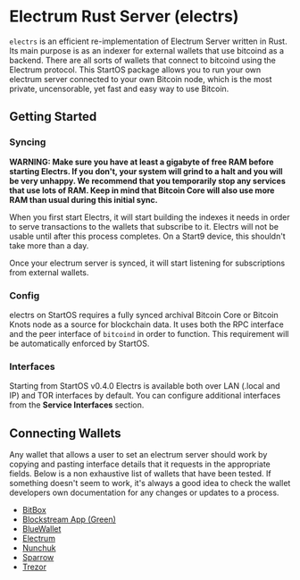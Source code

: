 # Electrum Rust Server (electrs)

`electrs` is an efficient re-implementation of Electrum Server written in Rust. Its main purpose is as an indexer for external wallets that use bitcoind as a backend. There are all sorts of wallets that connect to bitcoind using the Electrum protocol. This StartOS package allows you to run your own electrum server connected to your own Bitcoin node, which is the most private, uncensorable, yet fast and easy way to use Bitcoin.

## Getting Started
### Syncing

**WARNING: Make sure you have at least a gigabyte of free RAM before starting Electrs. If you don't, your system will grind to a halt and you will be very unhappy. We recommend that you temporarily stop any services that use lots of RAM. Keep in mind that Bitcoin Core will also use more RAM than usual during this initial sync.**

When you first start Electrs, it will start building the indexes it needs in order to serve transactions to the wallets that subscribe to it. Electrs will not be usable until after this process completes. On a Start9 device, this shouldn't take more than a day.

Once your electrum server is synced, it will start listening for subscriptions from external wallets.

### Config

electrs on StartOS requires a fully synced archival Bitcoin Core or Bitcoin Knots node as a source for blockchain data. It uses both the RPC interface and the peer interface of `bitcoind` in order to function. This requirement will be automatically enforced by StartOS.

### Interfaces

Starting from StartOS v0.4.0 Electrs is available both over LAN (.local and IP) and TOR interfaces by default. You can configure additional interfaces from the **Service Interfaces** section.


## Connecting Wallets

Any wallet that allows a user to set an electrum server should work by copying and pasting interface details that it requests in the appropriate fields. Below is a non exhaustive list of wallets that have been tested. If something doesn't seem to work, it's always a good idea to check the wallet developers own documentation for any changes or updates to a process.

- [BitBox](integrations/bitbox/guide.md)
- [Blockstream App (Green)](integrations/blockstream/guide.md)
- [BlueWallet](integrations/bluewallet/guide.md)
- [Electrum](integrations/electrum/guide.md)
- [Nunchuk](integrations/nunchuk/guide.md)
- [Sparrow](integrations/sparrow/guide.md)
- [Trezor](integrations/trezor/guide.md)